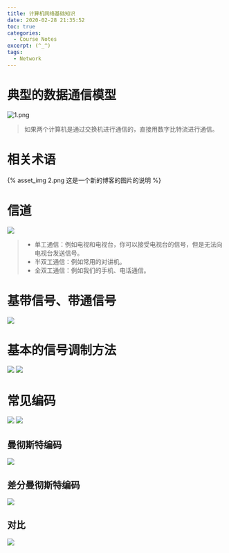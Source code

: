 ```yaml
---
title: 计算机网络基础知识
date: 2020-02-28 21:35:52
toc: true
categories: 
  - Course Notes
excerpt: (^_^)
tags:
  - Network
---
```




# 典型的数据通信模型

![1.png](1.png)
>如果两个计算机是通过交换机进行通信的，直接用数字比特流进行通信。
# 相关术语
{% asset_img 2.png 这是一个新的博客的图片的说明 %}
# 信道
![](3.png)
>- 单工通信：例如电视和电视台，你可以接受电视台的信号，但是无法向电视台发送信号。
>- 半双工通信：例如常用的对讲机。
>- 全双工通信：例如我们的手机、电话通信。

# 基带信号、带通信号
![](4.png)
# 基本的信号调制方法
![](5-1.png)
![](5-2.png)
# 常见编码
![](6-1.png)
![](6-2.png)
## 曼彻斯特编码
![](6-3.png)
## 差分曼彻斯特编码
![](6-4.png)
## 对比
![](6-5.png)



